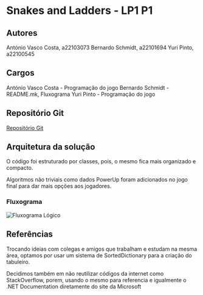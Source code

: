 ﻿# Snakes and Ladders - LP1 P1

## Autores

António Vasco Costa, a22103073
Bernardo Schmidt, a22101694
Yuri Pinto, a22100545

## Cargos
António Vasco Costa - Programação do jogo
Bernardo Schmidt - README.mk, Fluxograma 
Yuri Pinto - Programação do jogo

## Repositório Git
[Repositório Git](https://github.com/yuricezanne/Projeto-1---LP1)

## Arquitetura da solução

O código foi estruturado por classes, pois, o mesmo fica mais organizado e compacto.

Algoritmos não triviais como dados PowerUp foram adicionados no jogo final para dar mais opções aos jogadores.

### Fluxograma
![Fluxograma Lógico](https://media.discordapp.net/attachments/898574766070439958/960204851273420870/Fluxograma_Jogo_Completo.jpg?width=415&height=675)

## Referências
Trocando ideias com colegas e amigos que trabalham e estudam na mesma área, optamos por usar um sistema de SortedDictionary para a criação do tabuleiro.

Decidimos também em não reutilizar códigos da internet como StackOverflow, porem, usando o mesmo para referencia e igualmente o .NET Documentation diretamente do site da Microsoft










